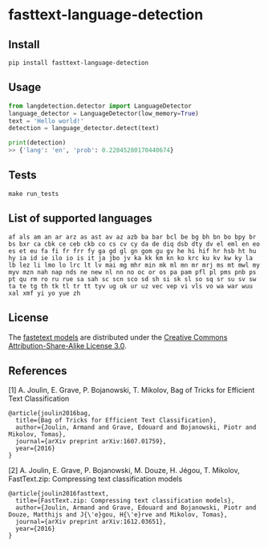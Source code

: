 # fasttext-language-detection

## Install

```shell
pip install fasttext-language-detection
```

## Usage

```python
from langdetection.detector import LanguageDetector
language_detector = LanguageDetector(low_memory=True)
text = 'Hello world!'
detection = language_detector.detect(text)

print(detection)
>> {'lang': 'en', 'prob': 0.22845280170440674}
```

## Tests

```shell
make run_tests
```

## List of supported languages

```
af als am an ar arz as ast av az azb ba bar bcl be bg bh bn bo bpy br bs bxr ca cbk ce ceb ckb co cs cv cy da de diq dsb dty dv el eml en eo es et eu fa fi fr frr fy ga gd gl gn gom gu gv he hi hif hr hsb ht hu hy ia id ie ilo io is it ja jbo jv ka kk km kn ko krc ku kv kw ky la lb lez li lmo lo lrc lt lv mai mg mhr min mk ml mn mr mrj ms mt mwl my myv mzn nah nap nds ne new nl nn no oc or os pa pam pfl pl pms pnb ps pt qu rm ro ru rue sa sah sc scn sco sd sh si sk sl so sq sr su sv sw ta te tg th tk tl tr tt tyv ug uk ur uz vec vep vi vls vo wa war wuu xal xmf yi yo yue zh
```

## License
The [fastetext models](https://fasttext.cc/docs/en/language-identification.html) are distributed under the [Creative Commons Attribution-Share-Alike License 3.0](https://fasttext.cc/docs/en/language-identification.html#:~:text=Creative%20Commons%20Attribution%2DShare%2DAlike%20License%203.0).

## References

[1] A. Joulin, E. Grave, P. Bojanowski, T. Mikolov, Bag of Tricks for Efficient Text Classification

```
@article{joulin2016bag,
  title={Bag of Tricks for Efficient Text Classification},
  author={Joulin, Armand and Grave, Edouard and Bojanowski, Piotr and Mikolov, Tomas},
  journal={arXiv preprint arXiv:1607.01759},
  year={2016}
}
```

[2] A. Joulin, E. Grave, P. Bojanowski, M. Douze, H. Jégou, T. Mikolov, FastText.zip: Compressing text classification models


```
@article{joulin2016fasttext,
  title={FastText.zip: Compressing text classification models},
  author={Joulin, Armand and Grave, Edouard and Bojanowski, Piotr and Douze, Matthijs and J{\'e}gou, H{\'e}rve and Mikolov, Tomas},
  journal={arXiv preprint arXiv:1612.03651},
  year={2016}
}
```